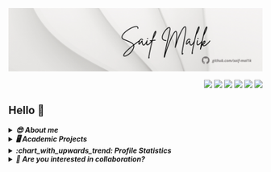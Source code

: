 

<!-- ![Profile views](https://komarev.com/ghpvc/?username=saif-mal1k&label=total%20Profile%20Views%20&color=000000&style=plastic) -->
<!-- above image works by counting how many times address is called -->


<!-- visit this https://github.com/anuraghazra/github-readme-stats -->
<!-- and this https://shields.io/ -->
<!-- visit this https://github.com/anuraghazra/github-readme-stats -->
<!-- and this https://shields.io/ -->
<!-- https://github.com/Ileriayo/markdown-badges -->
<!-- https://github.com/gautamkrishnar/blog-post-workflow -->
<!-- https://www.youtube.com/watch?v=pOCbKhoVirA&list=PL9GO1b6esbrMZV-2UBpgFKut20e0D7VDZ&index=3&t=23s -->




![Header](header.png)

<!-- Social Media links -->
<p align="right">   
  <a href="mailto:saifmalik3300@gmail.com" target="_blank"><img src="https://img.shields.io/badge/-Email-0D1117?style=for-the-badge&logo=gmail&logoColor=F7F7F7"></a>
  <a href="https://www.linkedin.com/in/saifmalik" target="_blank"><img src="https://img.shields.io/badge/-LinkedIn-0D1117?style=for-the-badge&logo=linkedin&logoColor=F7F7F7"></a>
  <a href="https://www.kaggle.com/" target="_blank"><img src="https://img.shields.io/badge/kaggle-0D1117?style=for-the-badge&logo=kaggle&logoColor=F7F7F7"></a>
  <a href="https://www.youtube.com/" target="_blank"><img src="https://img.shields.io/badge/YouTube-0D1117?style=for-the-badge&logo=youtube&logoColor=F7F7F7"></a>
  <a href="https://www.medium.com/" target="_blank"><img src="https://img.shields.io/badge/-medium-0D1117?style=for-the-badge&logo=medium&logoColor=F7F7F7"></a>
  <a href="https://www.codeforces.com/" target="_blank"><img src="https://img.shields.io/badge/-Codeforces-0D1117?style=for-the-badge&logo=codeforces&logoColor=F7F7F7"></a>
  <!-- <a href="https://www.instagram.com/" target="_blank"><img src="https://img.shields.io/badge/-Instagram-0D1117?style=for-the-badge&logo=instagram&logoColor=F7F7F7"></a>
  <a href="https://www.twitter.com/" target="_blank"><img src="https://img.shields.io/badge/-Twitter-0D1117?style=for-the-badge&logo=twitter&logoColor=F7F7F7"></a>
  <a href="https://www.twitter.com/" target="_blank"><img src="https://img.shields.io/badge/-Codechef-0D1117?style=for-the-badge&logo=codechef&logoColor=F7F7F7"></a>
  <a href="https://www.twitter.com/" target="_blank"><img src="https://img.shields.io/badge/-Leetcode-0D1117?style=for-the-badge&logo=Leetcode&logoColor=F7F7F7"></a>
  <a href="https://www.twitter.com/" target="_blank"><img src="https://img.shields.io/badge/-Hackerearth-0D1117?style=for-the-badge&logo=hackerearth&logoColor=F7F7F7"></a>
  <a href="https://www.twitter.com/" target="_blank"><img src="https://img.shields.io/badge/Trailblazer-0D1117?style=for-the-badge&logo=trailblazer&logoColor=F7F7F7"></a> -->
</p> 

## Hello 👋 






<!-- About Me -->
<details>
  <summary><b><em> 😎 About me </b></em></summary>
  <div>
  <img align="right" width="50%" src="https://github-readme-stats.vercel.app/api/top-langs?username=saif-mal1k&show_icons=true&langs_count=10&locale=en&layout=compact&theme=algolia&bg_color=0D1117&hide_border=true&title_color=05FFFF" height="200"/>
  <p align="left">
    
- 💻 I’m currently working on ...
- :mortar_board: 
- 📖 I’m currently learning ...
- 👯 I’m looking to collaborate on ...
- 🤔 I’m looking for help with ...
- 💬 Ask me about ...
- 📫 How to reach me: ...
- 😄 Pronouns: ...
- ⚡ Fun fact: ...
- 📝 Have a look at <a href="https://drive.google.com/saif-mal1k/saif-mal1k/blob/main/saif_malik.pdf" title="Download Resume"> My Resume</a> 
- 🏆
    
  </p>
  </div>
</details>





<!--
<p>
    
## **TECH STACK**
### ***web development***
-frontend    Html css javascript bootstrap
-backend     django node
-coding environment    vscode Git

### ***database***   
-Mongo DB mysql

### ***others***
-GraphQL JSON

### devops and cloud tools  
-Git

### data science
-Data Analytics
-Machine Learning
-Artificial Intelligence
</p>
-->    








<!-- Projects i've completed -->
<details>
  <summary><b><em> 🖥️ Academic Projects </b></em></summary>
  <p>

<div align="center">
<table>
  <tr>
    <thead>
    <th>
      YEAR
    </th>
    <th>
      Project Repository
    </th>
    <th>
      Tool's Used
    </th>
    </thead>
  </tr>
  <tr>
    <td>
      2021
    </td>
    <td>
      <a href="https://github.com/saif-mal1k/virtual-assistant" >
      <img src="https://github-readme-stats.vercel.app/api/pin/?username=saif-mal1k&repo=virtual-assistant&bg_color=F7F7F7&hide_border=false&title_color=0859BC&text_color=000000&icon_color=0859BC">
       </a>
    </td>
    <td>
      <img src="https://img.shields.io/badge/-Python-black?style=flat-square&logo=python">
      <img src="https://img.shields.io/badge/-NumPy-black?style=flat-square&logo=numpy">
      <img src="https://img.shields.io/badge/-SQLite-black?style=flat-square&logo=sqlite">
      <img src="https://img.shields.io/badge/-Matplotlib-black?style=flat-square">
    </td>
  </tr>
  <tr>
    <td>
      2020
    </td>
    <td>
      <a href="github.com/saif-mal1k/" ><b> Project Name</b></a>
        <br><em> a smaller project description</em>
    </td>
    <td>
      <img src="https://img.shields.io/badge/-Java-black?style=flat-square&logo=java&logoColor=red"> 
      <img src="https://img.shields.io/badge/-Android%20Studio-black?style=flat-square&logo=androidstudio"> 
      <img src="https://img.shields.io/badge/-Firebase-black?style=flat-square&logo=firebase">
    </td>
  </tr>
  <tr>
    <td>
      2019
    </td>
    <td>
      <a href="github.com/saif-mal1k/" ><b> Project Name</b></a>
        <br><em> a smaller project description</em>
    </td>
    <td>
      <img src="https://img.shields.io/badge/-Unity3D-black?style=flat-square&logo=unity"> 
      <img src="https://img.shields.io/badge/-C%23-black?style=flat-square&logo=csharp">
    </td>
  </tr>
    <tr>
    <td>
      2018
    </td>
    <td>
      <a href="github.com/saif-mal1k/" ><b> Project Name</b></a>
        <br><em> a smaller project description</em>
    </td>
    <td>
      <img src="https://img.shields.io/badge/-Unity3D-black?style=flat-square&logo=unity"> 
      <img src="https://img.shields.io/badge/-C%23-black?style=flat-square&logo=csharp">
    </td>
  </tr>
</table>
</div>   
  </p>
</details>






<!-- github stats -->
<details>
  <summary><b><em> :chart_with_upwards_trend: Profile Statistics</em></b></summary>
<div align="center">
   <div>
    <a href="#"><img alt="Saif Malik's Github Streak" src="http://github-readme-streak-stats.herokuapp.com?user=saif-mal1k&hide_border=true&date_format=M%20j%5B%2C%20Y%5D&background=F7F7F7&ring=0066FF&fire=FF6306&currStreakLabel=0066FF" height="200"/></a> 
    <a href="#"><img alt="Saif Malik's Github Stats" src="https://github-readme-stats.vercel.app/api?username=saif-mal1k&show_icons=true&include_all_commits=true&count_private=true&theme=react&hide_border=true&bg_color=F7F7F7&title_color=0066FF&icon_color=448FFF&text_color=000000" height="200"/></a>
    <a href="#"><img alt="Saif Malik's Top Languages" src="https://github-readme-stats.vercel.app/api/top-langs/?username=saif-mal1k&langs_count=10&layout=compact&theme=react&hide_border=true&bg_color=F7F7F7&title_color=0066FF&icon_color=0066FF&text_color=000000" height="200"/></a>
    <br/>
    <i><b>Note:</b> Top languages is only a metric of the languages my public code consists of and doesn't reflect experience or skill level.</i>
  </div>  
  <hr/>
  <div>
    <a href="#"><img alt="Saif Malik's Activity Graph" src="https://activity-graph.herokuapp.com/graph?username=saif-mal1k&custom_title=Saif%20Malik's%20Contribution%20Graph&bg_color=FFFFFF&color=000000&line=39FF14&point=000000&hide_border=true&area=true" /></a>
  </div> 
  <hr/>
</div>
</details>






<!-- Collaboration -->
<details>
  <summary><b><em> 🤝  Are you interested in collaboration? </b></em></summary>
  <p>
    
   **I am always open to collaborating on projects and innovative ideas.**
   
   📫 Connect me via [e-mail](mailto:it.saifmalik@gmail.com)
  </p>
</details>









  

  
